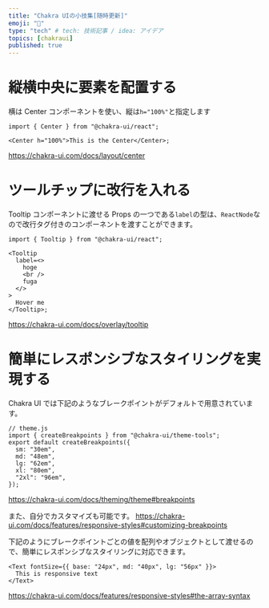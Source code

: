 ```yaml
---
title: "Chakra UIの小技集[随時更新]"
emoji: "🌱"
type: "tech" # tech: 技術記事 / idea: アイデア
topics: [chakraui]
published: true
---
```


# 縦横中央に要素を配置する

横は Center コンポーネントを使い、縦は`h="100%"`と指定します

```tsx
import { Center } from "@chakra-ui/react";

<Center h="100%">This is the Center</Center>;
```

https://chakra-ui.com/docs/layout/center

# ツールチップに改行を入れる

Tooltip コンポーネントに渡せる Props の一つである`label`の型は、`ReactNode`なので改行タグ付きのコンポーネントを渡すことができます。

```tsx
import { Tooltip } from "@chakra-ui/react";

<Tooltip
  label=<>
    hoge
    <br />
    fuga
  </>
>
  Hover me
</Tooltip>;
```

https://chakra-ui.com/docs/overlay/tooltip

# 簡単にレスポンシブなスタイリングを実現する

Chakra UI では下記のようなブレークポイントがデフォルトで用意されています。

```tsx
// theme.js
import { createBreakpoints } from "@chakra-ui/theme-tools";
export default createBreakpoints({
  sm: "30em",
  md: "48em",
  lg: "62em",
  xl: "80em",
  "2xl": "96em",
});
```

https://chakra-ui.com/docs/theming/theme#breakpoints

また、自分でカスタマイズも可能です。
https://chakra-ui.com/docs/features/responsive-styles#customizing-breakpoints

下記のようにブレークポイントごとの値を配列やオブジェクトとして渡せるので、簡単にレスポンシブなスタイリングに対応できます。

```tsx
<Text fontSize={{ base: "24px", md: "40px", lg: "56px" }}>
  This is responsive text
</Text>
```

https://chakra-ui.com/docs/features/responsive-styles#the-array-syntax
